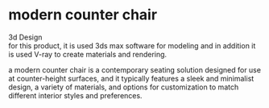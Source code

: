 # modern counter chair
3d Design   
for this product, it is used 3ds max software for modeling and in addition it is used V-ray to create materials and rendering.

a modern counter chair is a contemporary seating solution designed for use at counter-height surfaces, and it typically features a sleek and minimalist design, a variety of materials, and options for customization to match different interior styles and preferences.
